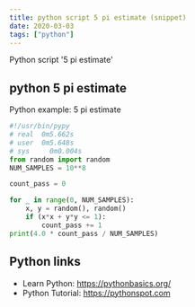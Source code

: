 ```yaml
---
title: python script 5 pi estimate (snippet)
date: 2020-03-03
tags: ["python"]
---
```

Python script '5 pi estimate'


## python 5 pi estimate

Python example: 5 pi estimate

```python
#!/usr/bin/pypy
# real	0m5.662s
# user  0m5.648s
# sys	  0m0.004s
from random import random
NUM_SAMPLES = 10**8

count_pass = 0

for _ in range(0, NUM_SAMPLES):
    x, y = random(), random()
    if (x*x + y*y <= 1):
        count_pass += 1
print(4.0 * count_pass / NUM_SAMPLES)


```

## Python links

- Learn Python: https://pythonbasics.org/
- Python Tutorial: https://pythonspot.com
